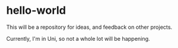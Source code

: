 # hello-world
This will be a repository for ideas, and feedback on other projects.

Currently, I'm in Uni, so not a whole lot will be happening.
